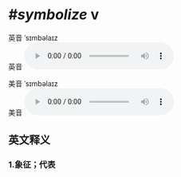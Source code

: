 # ***\#symbolize*** v
英音 ˈsɪmbəlaɪz  
英音
<audio src="./media/symbolize1_AAC.aac" controls="controls"></audio>

美音 ˈsɪmbəlaɪz  
美音
<audio src="./media/symbolize2_AAC.aac" controls="controls"></audio>



  

英文释义
---
### 1.**象征；代表**  


